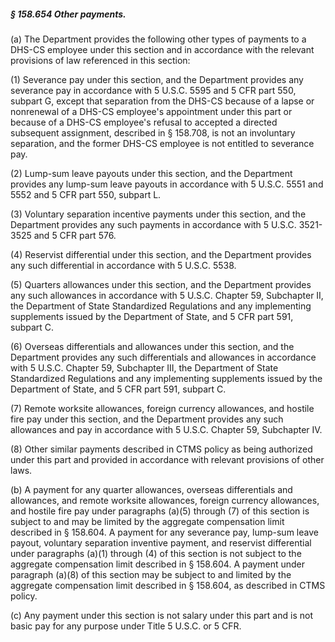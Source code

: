 ##### § 158.654 Other payments. #####

(a) The Department provides the following other types of payments to a DHS-CS employee under this section and in accordance with the relevant provisions of law referenced in this section:

(1) Severance pay under this section, and the Department provides any severance pay in accordance with 5 U.S.C. 5595 and 5 CFR part 550, subpart G, except that separation from the DHS-CS because of a lapse or nonrenewal of a DHS-CS employee's appointment under this part or because of a DHS-CS employee's refusal to accepted a directed subsequent assignment, described in § 158.708, is not an involuntary separation, and the former DHS-CS employee is not entitled to severance pay.

(2) Lump-sum leave payouts under this section, and the Department provides any lump-sum leave payouts in accordance with 5 U.S.C. 5551 and 5552 and 5 CFR part 550, subpart L.

(3) Voluntary separation incentive payments under this section, and the Department provides any such payments in accordance with 5 U.S.C. 3521-3525 and 5 CFR part 576.

(4) Reservist differential under this section, and the Department provides any such differential in accordance with 5 U.S.C. 5538.

(5) Quarters allowances under this section, and the Department provides any such allowances in accordance with 5 U.S.C. Chapter 59, Subchapter II, the Department of State Standardized Regulations and any implementing supplements issued by the Department of State, and 5 CFR part 591, subpart C.

(6) Overseas differentials and allowances under this section, and the Department provides any such differentials and allowances in accordance with 5 U.S.C. Chapter 59, Subchapter III, the Department of State Standardized Regulations and any implementing supplements issued by the Department of State, and 5 CFR part 591, subpart C.

(7) Remote worksite allowances, foreign currency allowances, and hostile fire pay under this section, and the Department provides any such allowances and pay in accordance with 5 U.S.C. Chapter 59, Subchapter IV.

(8) Other similar payments described in CTMS policy as being authorized under this part and provided in accordance with relevant provisions of other laws.

(b) A payment for any quarter allowances, overseas differentials and allowances, and remote worksite allowances, foreign currency allowances, and hostile fire pay under paragraphs (a)(5) through (7) of this section is subject to and may be limited by the aggregate compensation limit described in § 158.604. A payment for any severance pay, lump-sum leave payout, voluntary separation inventive payment, and reservist differential under paragraphs (a)(1) through (4) of this section is not subject to the aggregate compensation limit described in § 158.604. A payment under paragraph (a)(8) of this section may be subject to and limited by the aggregate compensation limit described in § 158.604, as described in CTMS policy.

(c) Any payment under this section is not salary under this part and is not basic pay for any purpose under Title 5 U.S.C. or 5 CFR.